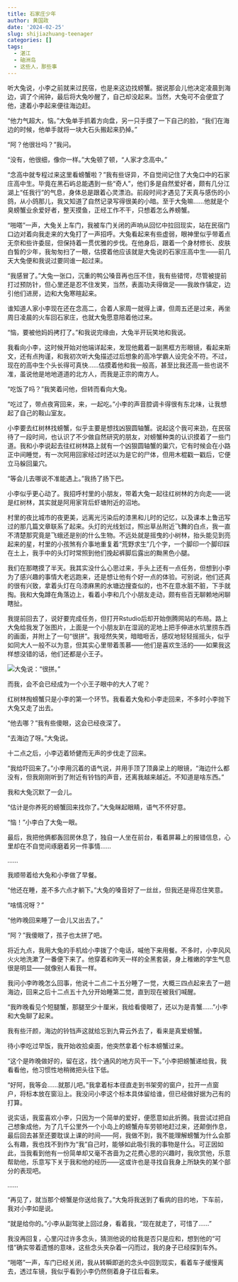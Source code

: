 ```yaml
---
title: 石家庄少年
author: 黄国政
date: '2024-02-25'
slug: shijiazhuang-teenager
categories: []
tags:
  - 湛江
  - 硇洲岛
  - 这些人，那些事
---
```


<!--more-->

听大兔说，小李之前就来过民宿，也是来这边找螃蟹。据说那会儿他决定凌晨到海边，调了个闹钟，最后将大兔吵醒了，自己却没起来。当然，大兔可不会便宜了他，逮着小李起来便往海边赶。

“他力气超大，恼。”大兔单手抓着方向盘，另一只手摸了一下自己的脸，“我们在海边的时候，他单手就将一块大石头搬起来扔掉。”

“阿？他很壮吗？”我问。

“没有，他很细，像你一样。”大兔顿了顿，“人家才念高中。”

“念高中就专程过来这里看螃蟹啦？”我有些讶异，不自觉间记住了大兔口中的石家庄高中生。毕竟在黑石屿总能遇到一些“奇人”，他们多是自然爱好者，颇有几分江湖上“任我行”的气息，身体总是跟着心灵漂泊。前段时间才遇见了天真与感伤的小鸽，从小鸽那儿，我又知道了自然记录写得很美的小暗。至于大兔嘛……他就是个臭螃蟹业余爱好者，整天摸鱼，正经工作不干，只想着怎么养螃蟹。

“啪嗒”一声，大兔关上车门，我被车门关闭的声响从回忆中拉回现实，站在民宿门口边对着向我走来的大兔打了一声招呼。大兔看起来有些虚弱，眼神里似乎带着点无奈和些许委屈，但保持着一贯优雅的步伐。在他身后，跟着一个身材修长、皮肤白皙的少年，我匆匆扫了一眼，估摸着他应该就是大兔说的石家庄高中生——前几天大兔便和我说过要同谁一起过来。

“我感冒了。”大兔一张口，沉重的鸭公嗓音再也压不住，我有些错愕，尽管被提前打过预防针，但心里还是忍不住发笑，当然，表面功夫得做足——我故作镇定，边引他们进房，边和大兔寒暄起来。

谁知道人家小李现在还在念高二，合着人家周一就得上课，但周五还是过来，再坐周日凌晨的火车回石家庄，也就大兔愿意陪着他过来。

“恼，要被他妈妈拷打了。”和我说完缘由，大兔半开玩笑地和我说。

我看向小李，这时候开始对他端详起来，发现他戴着一副黑框方形眼镜，看起来斯文，还有点拘谨，和我初次听大兔描述过后想象的高冷学霸人设完全不符。不过，现在的高中生个头长得可真快……估摸着他和我一般高，甚至比我还高一些也说不准，虽说他是地地道道的北方人，而我是正宗的南方人。

“吃饭了吗？”我笑着问他，但转而看向大兔。

“吃过了，带点夜宵回来，来，一起吃。”小李的声音腔调卡得很有东北味，让我想起了自己的鞍山室友。

小李要去红树林找螃蟹，似乎主要是想找凶狠圆轴蟹。说起这个我可来劲，在民宿待了一段时间，也认识了不少做自然研究的朋友，对螃蟹种类的认识摸着了一些门道。我和小李说起去往红树林路上就有一个凶狠圆轴蟹的巢穴，它有时候会在小路正中间睡觉，有一次阿用回家经过时还以为是它的尸体，但用木棍戳一戳后，它便立马躲回巢穴。

“等会儿去哪说不准能遇上。”我扬了扬下巴。

小李似乎更心动了。我招呼村里的小朋友，带着大兔一起往红树林的方向走——说是红树林，其实就是阿用家背后虾塘附近的沼地。

村里的夜比城市的夜更美，远离光污染后的漆黑和儿时的记忆，以及课本上鲁迅写过的那几篇文章联系了起来。头灯的光线划过，照出草丛附近飞舞的白点，我一直不清楚那究竟是飞蛾还是别的什么生物。不远处就是摇曳的小树林，抬头能见到亮起来的星，村里的小孩煞有介事地重复着“荒野求生”几个字，一个脚印一个脚印踩在土上，我手中的头灯时常照到他们挽起裤脚后露出的黝黑色小腿。

我们在那瞎摸了半天。我其实没什么心思过来，手头上还有一点任务，但想到小李为了感兴趣的事情大老远跑来，还是想让他有个好一点的体验。可别说，他们还真的很有兴致，拿着头灯在乌漆麻黑的水塘边搜查似的，也不在意水脏不脏，下手就掏。我和大兔蹲在角落边上，看着小李和几个小朋友走动，颇有些百无聊赖地闲聊瞎扯。

我提前回去了，说好要完成任务，但打开Rstudio后却开始倒腾网站的布局。路上大兔给我发了张图片，上面是一个小朋友趴在湿润的泥地上把手伸进水坑里捞东西的画面，并附上了一句“很拼”。我哑然失笑，暗暗咂舌，感叹地轻轻摇摇头，似乎如同大人一般不以为意，但其实心里带着羡慕——他们是喜欢生活的——如果我这样想没错的话，他们还都是小王子。

![大兔说：“很拼。”](https://cdn.jsdelivr.net/gh/residualsun1/blog-static/images/2024/02/02-25-henpin.jpg)

而我，会不会已经成为一个小王子眼中的大人了呢？

红树林掏螃蟹只是小李的第一个环节。我看着大兔和小李走回来，不多时小李抛下大兔又走了出去。

“他去哪？”我有些傻眼，这会已经夜深了。

“去海边了呀。”大兔说。

十二点之后，小李迈着矫健而无声的步伐走了回来。

“我给吓回来了。”小李用沉着的语气说，并用手顶了顶鼻梁上的眼镜，“海边什么都没有，但我刚刚听到了附近有铃铛的声音，还离我越来越近。不知道是啥东西。”

我和大兔沉默了一会儿。

“估计是你养死的螃蟹回来找你了。”大兔眯起眼睛，语气不怀好意。

“恼！”小李白了大兔一眼。

最后，我把他俩都轰回房休息了，独自一人坐在前台，看着屏幕上的报错信息，心里却在不自觉间琢磨着另一件事情……

……

我顺带着给大兔和小李做了早餐。

“他还在睡，差不多六点才躺下。”大兔的嗓音好了一丝丝，但我还是得忍住笑意。

“啥情况呀？”

“他昨晚回来睡了一会儿又出去了。”

“阿？”我傻眼了，孩子也太拼了吧。

将近九点，我用大兔的手机给小李拨了个电话，喊他下来用餐。不多时，小李风风火火地洗漱了一番便下来了。他穿着和昨天一样的全黑套装，身上稚嫩的学生气息很是明显——就像别人看我一样。

我问小李昨晚怎么回事，他说十二点二十五分睡了一觉，大概三四点起来去了一趟海边，回来之后十二点五十九分开始睡第二觉，直到现在被我们喊醒。

“我昨晚看见个短腿蟹，那腿至少十厘米，我给看傻眼了，还以为是青蟹……”小李和大兔聊了起来。

我有些汗颜，海边的铃铛声这就给忘到九霄云外去了，看来是真爱螃蟹。

待小李吃过早饭，我开始收拾桌面，他突然拿着个标本螃蟹过来。

“这个是昨晚做好的，留在这，找个通风的地方风干一下。”小李把螃蟹递给我，我看看他，他习惯性地稍微把头往下低。

“好阿，我等会……就那儿吧。”我拿着标本径直走到书架旁的窗户，拉开一点窗户，将标本放在窗沿上。我没问小李这个标本具体留给谁，但已经做好据为己有的打算。

说实话，我蛮喜欢小李，只因为一个简单的爱好，便愿意如此折腾。我尝试过把自己想象成他，为了几千公里外一个小岛上的螃蟹舟车劳顿地赶过来，还颠倒作息，最后回去甚至还要耽误上课的时间——阿，我做不到，我不能理解螃蟹为什么会那么有趣，我也找不到作为“我”自己时，能够如此吸引我的事物是什么。可正因如此，当我看到他有一份简单却又毫不吝啬为之花费心思的兴趣时，我欣赏他，乐意帮助他，乐意写下关于我和他的经历——这或许也是寻找自我身上所缺失的某个部分的表现吧。

……

“再见了，就当那个螃蟹是你送给我了。”大兔将我送到了看病的目的地，下车前，我对小李如是说。

“就是给你的。”小李从副驾驶上回过身，看着我，“现在就走了，可惜了……”

我没再回复，心里闪过许多念头，猜测他说的给我是否只是应和，想到他的“可惜”确实带着遗憾的意味，这些念头夹杂着一闪而过，我的身子已经探到车外。

“啪嗒”一声，车门已经关闭，我从转瞬即逝的念头中回到现实，看着车子缓慢离去，透过车镜，我似乎看到小李仍然侧着身子往后看来。